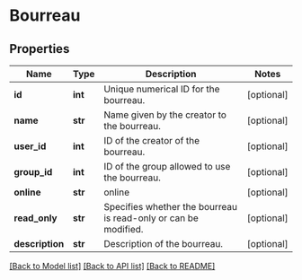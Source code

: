 # Bourreau

## Properties
Name | Type | Description | Notes
------------ | ------------- | ------------- | -------------
**id** | **int** | Unique numerical ID for the bourreau. | [optional] 
**name** | **str** | Name given by the creator to the bourreau. | [optional] 
**user_id** | **int** | ID of the creator of the bourreau. | [optional] 
**group_id** | **int** | ID of the group allowed to use the bourreau. | [optional] 
**online** | **str** | online | [optional] 
**read_only** | **str** | Specifies whether the bourreau is read-only or can be modified. | [optional] 
**description** | **str** | Description of the bourreau. | [optional] 

[[Back to Model list]](../README.md#documentation-for-models) [[Back to API list]](../README.md#documentation-for-api-endpoints) [[Back to README]](../README.md)


